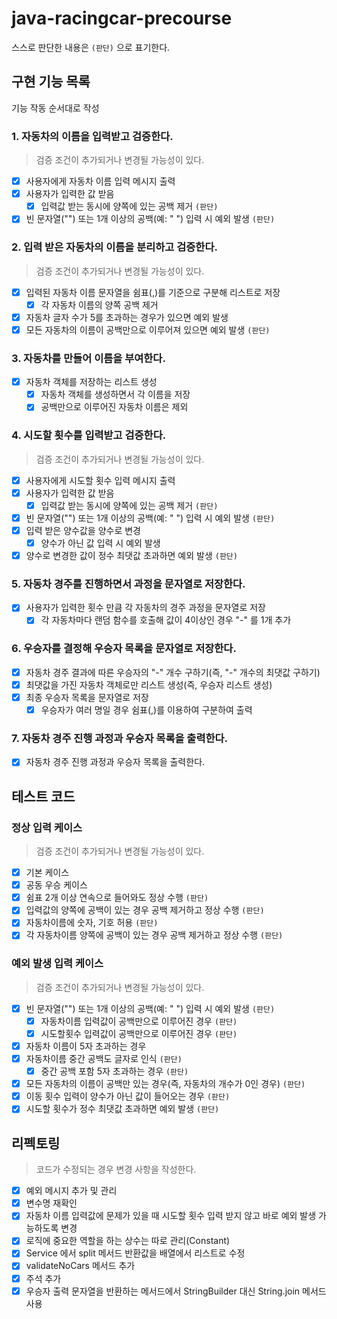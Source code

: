 # java-racingcar-precourse
스스로 판단한 내용은 `(판단)` 으로 표기한다.

## 구현 기능 목록
기능 작동 순서대로 작성

### 1. 자동차의 이름을 입력받고 검증한다.
> 검증 조건이 추가되거나 변경될 가능성이 있다.
- [x] 사용자에게 자동차 이름 입력 메시지 출력
- [x] 사용자가 입력한 값 받음
  - [x] 입력값 받는 동시에 양쪽에 있는 공백 제거 `(판단)`
- [x] 빈 문자열("") 또는 1개 이상의 공백(예: "   ") 입력 시 예외 발생 `(판단)`

### 2. 입력 받은 자동차의 이름을 분리하고 검증한다.
> 검증 조건이 추가되거나 변경될 가능성이 있다.
- [x] 입력된 자동차 이름 문자열을 쉼표(,)를 기준으로 구분해 리스트로 저장
  - [x] 각 자동차 이름의 양쪽 공백 제거
- [x] 자동차 글자 수가 5를 초과하는 경우가 있으면 예외 발생
- [x] 모든 자동차의 이름이 공백만으로 이루어져 있으면 예외 발생 `(판단)`

### 3. 자동차를 만들어 이름을 부여한다.
- [x] 자동차 객체를 저장하는 리스트 생성
  - [x] 자동차 객체를 생성하면서 각 이름을 저장
  - [x] 공백만으로 이루어진 자동차 이름은 제외

### 4. 시도할 횟수를 입력받고 검증한다.
> 검증 조건이 추가되거나 변경될 가능성이 있다.
- [x] 사용자에게 시도할 횟수 입력 메시지 출력
- [x] 사용자가 입력한 값 받음
  - [x] 입력값 받는 동시에 양쪽에 있는 공백 제거 `(판단)`
- [x] 빈 문자열("") 또는 1개 이상의 공백(예: "   ") 입력 시 예외 발생 `(판단)`
- [x] 입력 받은 양수값을 양수로 변경
  - [x] 양수가 아닌 값 입력 시 예외 발생
- [x] 양수로 변경한 값이 정수 최댓값 초과하면 예외 발생 `(판단)`

### 5. 자동차 경주를 진행하면서 과정을 문자열로 저장한다.
- [x] 사용자가 입력한 횟수 만큼 각 자동차의 경주 과정을 문자열로 저장
  - [x] 각 자동차마다 랜덤 함수를 호출해 값이 4이상인 경우 "-" 를 1개 추가

### 6. 우승자를 결정해 우승자 목록을 문자열로 저장한다.
- [x] 자동차 경주 결과에 따른 우승자의 "-" 개수 구하기(즉, "-" 개수의 최댓값 구하기)
- [x] 최댓값을 가진 자동차 객체로만 리스트 생성(즉, 우승자 리스트 생성)
- [x] 최종 우승자 목록을 문자열로 저장
  - [x] 우승자가 여러 명일 경우 쉼표(,)를 이용하여 구분하여 출력

### 7. 자동차 경주 진행 과정과 우승자 목록을 출력한다.
- [x] 자동차 경주 진행 과정과 우승자 목록을 출력한다.
  

## 테스트 코드
### 정상 입력 케이스
> 검증 조건이 추가되거나 변경될 가능성이 있다.
- [x] 기본 케이스
- [x] 공동 우승 케이스
- [x] 쉼표 2개 이상 연속으로 들어와도 정상 수행 `(판단)`
- [x] 입력값의 양쪽에 공백이 있는 경우 공백 제거하고 정상 수행 `(판단)`
- [x] 자동차이름에 숫자, 기호 허용  `(판단)`
- [x] 각 자동차이름 양쪽에 공백이 있는 경우 공백 제거하고 정상 수행 `(판단)`

### 예외 발생 입력 케이스
> 검증 조건이 추가되거나 변경될 가능성이 있다.
- [x] 빈 문자열("") 또는 1개 이상의 공백(예: "   ") 입력 시 예외 발생 `(판단)`
  - [x] 자동차이름 입력값이 공백만으로 이루어진 경우 `(판단)`
  - [x] 시도할횟수 입력값이 공백만으로 이루어진 경우 `(판단)`
- [x] 자동차 이름이 5자 초과하는 경우
- [x] 자동차이름 중간 공백도 글자로 인식 `(판단)`
  - [x] 중간 공백 포함 5자 초과하는 경우 `(판단)`
- [x] 모든 자동차의 이름이 공백만 있는 경우(즉, 자동차의 개수가 0인 경우) `(판단)`
- [x] 이동 횟수 입력이 양수가 아닌 값이 들어오는 경우 `(판단)`
- [x] 시도할 횟수가 정수 최댓값 초과하면 예외 발생 `(판단)`

## 리펙토링
> 코드가 수정되는 경우 변경 사항을 작성한다.
- [x] 예외 메시지 추가 및 관리
- [x] 변수명 재확인
- [x] 자동차 이름 입력값에 문제가 있을 때 시도할 횟수 입력 받지 않고 바로 예외 발생 가능하도록 변경
- [x] 로직에 중요한 역할을 하는 상수는 따로 관리(Constant)
- [x] Service 에서 split 메서드 반환값을 배열에서 리스트로 수정
- [x] validateNoCars 메서드 추가
- [x] 주석 추가
- [x] 우승자 출력 문자열을 반환하는 메서드에서 StringBuilder 대신 String.join 메서드 사용